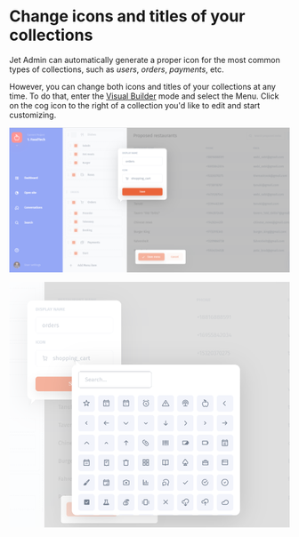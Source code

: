 # Change icons and titles of your collections

Jet Admin can automatically generate a proper icon for the most common types of collections, such as _users_, _orders_, _payments_, etc.‌

However, you can change both icons and titles of your collections at any time. To do that, enter the [Visual Builder](../../user-guide/visual-builder.md) mode and select the Menu. Click on the cog icon to the right of a collection you'd like to edit and start customizing.

![](../../.gitbook/assets/image%20%28261%29.png)

![](../../.gitbook/assets/image%20%28247%29.png)

